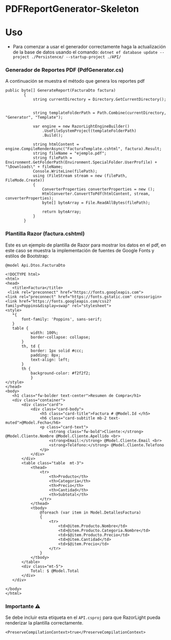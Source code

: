 # PDFReportGenerator-Skeleton
# Uso
* Para comenzar a usar el generador correctamente haga la actualización de la base de datos usando el comando: `dotnet ef database update --project ./Persistence/ --startup-project ./API/
`
### Generador de Reportes PDF (PdfGenerator.cs)
A continuación se muestra el método que genera los reportes pdf
```
public byte[] GenerateReport(FacturaDto factura)
        {
            string currentDirectory = Directory.GetCurrentDirectory();


            string templateFolderPath = Path.Combine(currentDirectory, "Generator", "Template");

            var engine = new RazorLightEngineBuilder()
                .UseFileSystemProject(templateFolderPath)
                .Build();

            string htmlContent = engine.CompileRenderAsync("FacturaTemplate.cshtml", factura).Result;
            string fileName = "ejemplo.pdf";
            string filePath = Environment.GetFolderPath(Environment.SpecialFolder.UserProfile) + "\Downloads\" + fileName;
            Console.WriteLine(filePath);
            using (FileStream stream = new (filePath, FileMode.Create))
            {
                ConverterProperties converterProperties = new ();
                HtmlConverter.ConvertToPdf(htmlContent, stream, converterProperties);
                byte[] byteArray = File.ReadAllBytes(filePath);

                return byteArray;
            }
        }
 ```
### Plantilla Razor (factura.cshtml)
Este es un ejemplo de plantilla de Razor para mostrar los datos en el pdf, en este caso se muestra la implementación de fuentes de Google Fonts y estilos de Bootstrap: 

 ```
@model Api.Dtos.FacturaDto

<!DOCTYPE html>
<html>
<head>
    <title>Factura</title>
  <link rel="preconnect" href="https://fonts.googleapis.com">
<link rel="preconnect" href="https://fonts.gstatic.com" crossorigin>
<link href="https://fonts.googleapis.com/css2?family=Poppins&display=swap" rel="stylesheet">
<style>
    *{
        font-family: 'Poppins', sans-serif;
    }
    table {
            width: 100%;
            border-collapse: collapse;
        }
        th, td {
            border: 1px solid #ccc;
            padding: 8px;
            text-align: left;
        }
        th {
            background-color: #f2f2f2;
            }
</style>
</head>
<body>
    <h1 class="fw-bolder text-center">Resumen de Compra</h1>
    <div class="container">
        <div class="card">
            <div class="card-body">
                <h5 class="card-title">Factura # @Model.Id </h5>
                <h6 class="card-subtitle mb-2 text-muted">@Model.Fecha</h6>
                <p class="card-text">
                    <strong class="fw-bold">Cliente:</strong> @Model.Cliente.Nombre @Model.Cliente.Apellido <br>
                    <strong>Email:</strong> @Model.Cliente.Email <br>
                    <strong>Teléfono:</strong> @Model.Cliente.Telefono
                </p>
            </div>
        </div>
        <table class="table  mt-3">
            <thead>
                <tr>
                    <th>Producto</th>
                    <th>Categoría</th>
                    <th>Precio</th>
                    <th>Cantidad</th>
                    <th>Subtotal</th>
                </tr>
            </thead>
            <tbody>
                @foreach (var item in Model.DetallesFactura)
                {
                    <tr>
                        <td>@item.Producto.Nombre</td>
                        <td>@item.Producto.Categoria.Nombre</td>
                        <td>$@item.Producto.Precio</td>
                        <td>@item.Cantidad</td>
                        <td>$@item.Precio</td>
                    </tr>
                }
            </tbody>
        </table>
        <div class="mt-5">
            Total: $ @Model.Total
        </div>
    </div>

</body>
</html>
 ```

### Importante ⚠️ 

Se debe incluir esta etiqueta en el `API.csproj` para que RazorLight pueda renderizar la plantilla correctamente.
 ```
<PreserveCompilationContext>true</PreserveCompilationContext>
 ```
